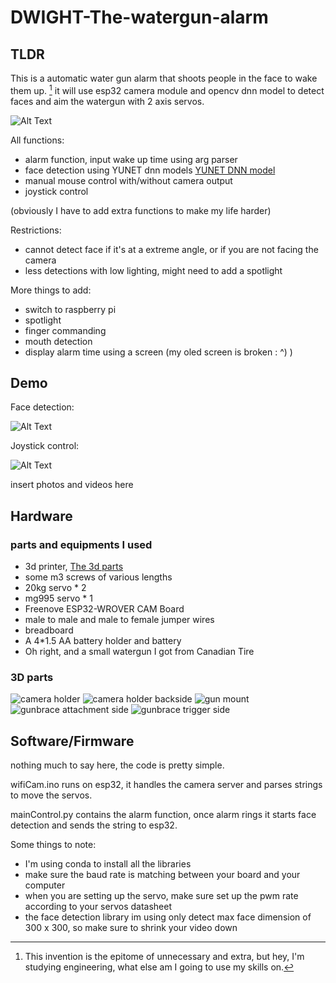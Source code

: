 # DWIGHT-The-watergun-alarm

## TLDR

This is a automatic water gun alarm that shoots people in the face to wake them up. [^1]
it will use esp32 camera module and opencv dnn model to detect faces and aim the watergun with 2 axis servos.

![Alt Text](https://github.com/jzhou-k/DWIGHT-The-watergun-alarm/blob/main/demo/turret.gif) 

All functions:

- alarm function, input wake up time using arg parser
- face detection using YUNET dnn models [YUNET DNN model](https://github.com/jzhou-k/opencv_zoo/tree/master/models/face_detection_yunet)
- manual mouse control with/without camera output
- joystick control

(obviously I have to add extra functions to make my life harder)

Restrictions:

- cannot detect face if it's at a extreme angle, or if you are not facing the camera
- less detections with low lighting, might need to add a spotlight

More things to add:
- switch to raspberry pi 
- spotlight
- finger commanding
- mouth detection
- display alarm time using a screen (my oled screen is broken :    ^) )

## Demo

Face detection: 

![Alt Text](https://github.com/jzhou-k/DWIGHT-The-watergun-alarm/blob/main/demo/faceDetect.gif) 

Joystick control: 

![Alt Text](https://github.com/jzhou-k/DWIGHT-The-watergun-alarm/blob/main/demo/joystick.gif) 




insert photos and videos here

## Hardware

### parts and equipments I used

- 3d printer, [The 3d parts](https://github.com/jzhou-k/DWIGHT-The-watergun-alarm/blob/main/hardware)
- some m3 screws of various lengths
- 20kg servo * 2
- mg995 servo * 1
- Freenove ESP32-WROVER CAM Board
- male to male and male to female jumper wires
- breadboard
- A 4*1.5 AA battery holder and battery
- Oh right, and a small watergun I got from Canadian Tire

### 3D parts 
![camera holder](https://github.com/jzhou-k/DWIGHT-The-watergun-alarm/blob/main/hardware/esp%20camera%20holder/image.png)
![camera holder backside](https://github.com/jzhou-k/DWIGHT-The-watergun-alarm/blob/main/hardware/esp%20camera%20holder/image%20back.png)
![gun mount](https://github.com/jzhou-k/DWIGHT-The-watergun-alarm/blob/main/hardware/gun%20mount.png)
![gunbrace attachment side](https://github.com/jzhou-k/DWIGHT-The-watergun-alarm/blob/main/hardware/brace%20attachment%20side.png)
![gunbrace trigger side](https://github.com/jzhou-k/DWIGHT-The-watergun-alarm/blob/main/hardware/gun%20brace%20and%20trigger%20servo%20holder.png)

## Software/Firmware

nothing much to say here, the code is pretty simple.

wifiCam.ino runs on esp32, it handles the camera server and parses strings to move the servos. 

mainControl.py contains the alarm function, once alarm rings it starts face detection and sends the string to esp32. 

Some things to note:

- I'm using conda to install all the libraries
- make sure the baud rate is matching between your board and your computer
- when you are setting up the servo, make sure set up the pwm rate according to your servos datasheet
- the face detection library im using only detect max face dimension of 300 x 300, so make sure to shrink your video down


[^1]: This invention is the epitome of unnecessary and extra, but hey, I'm studying engineering, what else am I going to use my skills on.
